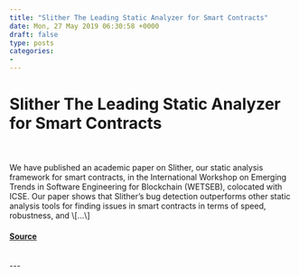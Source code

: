 ```yaml
---
title: "Slither The Leading Static Analyzer for Smart Contracts"
date: Mon, 27 May 2019 06:30:58 +0000
draft: false
type: posts
categories: 
- 
---
```

# Slither The Leading Static Analyzer for Smart Contracts

<br/>

<br/>
We have published an academic paper on Slither, our static analysis framework for smart contracts, in the International Workshop on Emerging Trends in Software Engineering for Blockchain (WETSEB), colocated with ICSE. Our paper shows that Slither’s bug detection outperforms other static analysis tools for finding issues in smart contracts in terms of speed, robustness, and \[…\]

#### [Source](https://blog.trailofbits.com/2019/05/27/slither-the-leading-static-analyzer-for-smart-contracts/)

<br/>
---
